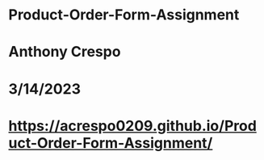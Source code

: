 # Product-Order-Form-Assignment
# Anthony Crespo
# 3/14/2023
# https://acrespo0209.github.io/Product-Order-Form-Assignment/
